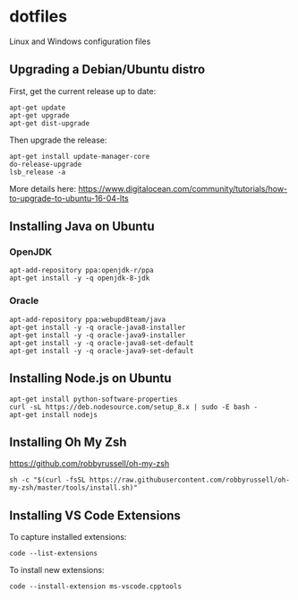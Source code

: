 # dotfiles

Linux and Windows configuration files

## Upgrading a Debian/Ubuntu distro

First, get the current release up to date:

    apt-get update
    apt-get upgrade
    apt-get dist-upgrade

Then upgrade the release:

    apt-get install update-manager-core
    do-release-upgrade
    lsb_release -a

More details here: <https://www.digitalocean.com/community/tutorials/how-to-upgrade-to-ubuntu-16-04-lts>

## Installing Java on Ubuntu

### OpenJDK

    apt-add-repository ppa:openjdk-r/ppa
    apt-get install -y -q openjdk-8-jdk

### Oracle

    apt-add-repository ppa:webupd8team/java
    apt-get install -y -q oracle-java8-installer
    apt-get install -y -q oracle-java9-installer
    apt-get install -y -q oracle-java8-set-default
    apt-get install -y -q oracle-java9-set-default

## Installing Node.js on Ubuntu

    apt-get install python-software-properties
    curl -sL https://deb.nodesource.com/setup_8.x | sudo -E bash -
    apt-get install nodejs

## Installing Oh My Zsh

https://github.com/robbyrussell/oh-my-zsh

    sh -c "$(curl -fsSL https://raw.githubusercontent.com/robbyrussell/oh-my-zsh/master/tools/install.sh)"

## Installing VS Code Extensions

To capture installed extensions:

    code --list-extensions

To install new extensions:

    code --install-extension ms-vscode.cpptools
